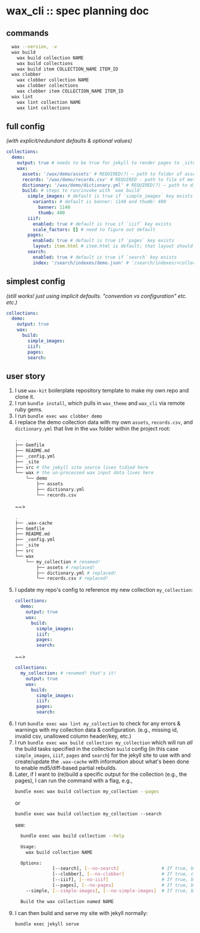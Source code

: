 # wax_cli :: spec planning doc

## commands

```bash
  wax --version, -v  
  wax build
    wax build collection NAME
    wax build collections
    wax build item COLLECTION_NAME ITEM_ID
  wax clobber
    wax clobber collection NAME
    wax clobber collections
    wax clobber item COLLECTION_NAME ITEM_ID
  wax lint
    wax lint collection NAME
    wax lint collections
```

## full config  
*(with explicit/redundant defaults & optional values)*

```yaml
collections:
  demo:
    output: true # needs to be true for jekyll to render pages to _site
    wax:
      assets: '/wax/demo/assets' # REQUIRED(?) – path to folder of assets (images); default is `/wax/<collection-name>/assets`
      records: '/wax/demo/records.csv' # REQUIRED - path to file of metadata records; default is `/wax/<collection-name>/records.csv`
      dictionary: '/wax/demo/dictionary.yml' # REQUIRED(?) – path to dictionary yaml; default is `/wax/<collection-name>/dictionary.yml`
      build: # steps to run/invoke with `wax build`
        simple_images: # default is true if `simple_images` key exists
          variants: # default is banner: 1140 and thumb: 400
            banner: 1140
            thumb: 400
        iiif:
          enabled: true # default is true if `iiif` key exists
          scale_factors: [] # need to figure out default
        pages: 
          enabled: true # default is true if `pages` key exists
          layout: item.html # item.html is default; that layout should exist in the theme and use dictionary.yml to know what to show
        search: 
          enabled: true # default is true if `search` key exists
          index: '/search/indexes/demo.json' # '/search/indexes/<collection_name>.json' is the default
```

## simplest config
*(still works! just using implicit defaults. "convention vs configuration" etc. etc.)*

```yaml
collections:
  demo:
    output: true
    wax:
      build:
        simple_images:
        iiif:
        pages: 
        search:
```


## user story
1. I use `wax-kit` boilerplate repository template to make my own repo and clone it.
2. I run `bundle install`, which pulls in `wax_theme` and `wax_cli` via remote ruby gems.
3. I run `bundle exec wax clobber demo`
4. I replace the demo collection data with my own `assets`, `records.csv`, and `dictionary.yml` that live in the `wax` folder within the project root:
    ```sh 
    .
    ├── Gemfile
    ├── README.md
    ├── _config.yml
    ├── _site
    ├── src # the jekyll site source lives tidied here
    └── wax # the un-processed wax input data lives here
        └── demo
            ├── assets
            ├── dictionary.yml
            └── records.csv
    ```
    ~~>
    ```sh 
    .
    ├── .wax-cache
    ├── Gemfile
    ├── README.md
    ├── _config.yml
    ├── _site
    ├── src 
    └── wax 
        └── my_collection # renamed!
            ├── assets # replaced!
            ├── dictionary.yml # replaced!
            └── records.csv # replaced!
    ```
5. I update my repo's config to reference my new collection `my_collection`:
    ```yaml
    collections:
      demo:
        output: true
        wax:
          build:
            simple_images:
            iiif:
            pages: 
            search:
    ```
    ~~>
    ```yaml
    collections:
      my_collection: # renamed! that's it!
        output: true
        wax:
          build:
            simple_images:
            iiif:
            pages: 
            search:
    ```
6. I run `bundle exec wax lint my_collection` to check for any errors & warnings with my collection data & configuration. (e.g., missing id, invalid csv, unallowed column header/key, etc.)
7. I run `bundle exec wax build collection my_collection` which will run *all* the build tasks specified in the collection `build` config (in this case `simple_images`, `iiif`, `pages` and `search`) for the jekyll site to use with and create/update the `.wax-cache` with information about what's been done to enable md5/diff-based partial rebuilds.
8. Later, if I want to (re)build a specific output for the collection (e.g., the pages), I can run the command with a flag, e.g.,
    ```sh
    bundle exec wax build collection my_collection --pages
    ```
    or
    ```
    bundle exec wax build collection my_collection --search
    ```
    see:
    ```sh
      bundle exec wax build collection --help

      Usage:
        wax build collection NAME

      Options:
                  [--search], [--no-search]                # If true, builds a search index for the collection.
                  [--clobber], [--no-clobber]              # If true, clobbers the collection to reset before running.
                  [--iiif], [--no-iiif]                    # If true, builds IIIF resources.
                  [--pages], [--no-pages]                  # If true, builds markdown page for each item.
        --simple, [--simple-images], [--no-simple-images]  # If true, builds simple image derivatives.

      Build the wax collection named NAME
    ```
9. I can then build and serve my site with jekyll normally:
    ``` sh
    bundle exec jekyll serve
    ```